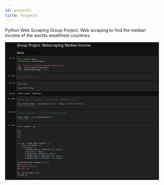```yaml
---
id: projects
title: Projects
---
```


Python Web Scraping Group Project.  Web scraping to find the median income of the worlds wealthiest countries.

![Python Web Scraping](./assets/Capture.jpg)
